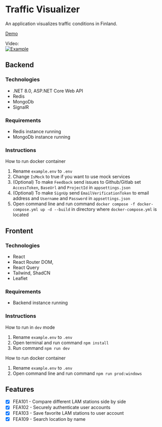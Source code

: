 # Traffic Visualizer
An application visualizes traffic conditions in Finland.

[Demo](http://128.214.255.43:5175)

Video:  
[![Example](https://img.youtube.com/vi/VR0w8zUlHQQ/0.jpg)](https://www.youtube.com/watch?v=l5toTQrJ1rY&list=PLwfyMEDWsaKNkNC93vcW9WIPF-7pGf-Z1)

## Backend
### Technologies
  - .NET 8.0, ASP.NET Core Web API
  - Redis
  - MongoDb
  - SignalR

### Requirements

  - Redis instance running
  - MongoDb instance running

### Instructions

How to run docker container
  1. Rename `example.env` to `.env`
  2. Change `IsMock` to true if you want to use mock services
  3. (Optional) To make `Feedback` send issues to Github/Gitlab set `AccessToken`, `BaseUrl` and `ProjectId` in `appsettings.json`
  4. (Optional) To make `SignUp` send `EmailVerificationToken` to email address and `Username` and `Password` in `appsettings.json`
  5. Open command line and run command `docker compose -f docker-compose.yml up -d --build` in directory where `docker-compose.yml` is located

## Frontent
### Technologies
  - React
  - React Router DOM,
  - React Query
  - Tailwind, ShadCN
  - Leaflet

### Requirements
  - Backend instance running

### Instructions
How to run in `dev` mode

  1. Rename `example.env` to `.env`
  2. Open terminal and run command `npm install`
  2. Run command `npm run dev`
  
How to run docker container

  1. Rename `example.env` to `.env`
  2. Open command line and run command `npm run prod:windows`

## Features
- [x] FEA101 - Compare different LAM stations side by side
- [x] FEA102 - Securely authenticate user accounts
- [x] FEA103 - Save favorite LAM stations to user account
- [x] FEA109 - Search location by name
